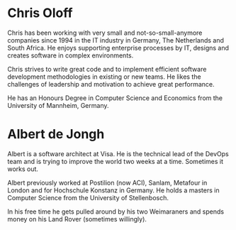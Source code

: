 Chris Oloff
===========

Chris has been working with very small and not-so-small-anymore companies since
1994 in the IT industry in Germany, The Netherlands and South Africa. He enjoys
supporting enterprise processes by IT, designs and creates software in complex
environments.

Chris strives to write great code and to implement efficient software
development methodologies in existing or new teams. He likes the challenges of
leadership and motivation to achieve great performance.

He has an Honours Degree in Computer Science and Economics from the University
of Mannheim, Germany.


Albert de Jongh
===============

Albert is a software architect at Visa.  He is the technical lead of the DevOps team
and is trying to improve the world two weeks at a time.  Sometimes it works out.

Albert previously worked at Postilion (now ACI), Sanlam, Metafour in London and 
for Hochschule Konstanz in Germany.  He holds a masters in Computer Science from
the University of Stellenbosch.

In his free time he gets pulled around by his two Weimaraners and spends money on his
Land Rover (sometimes willingly).
